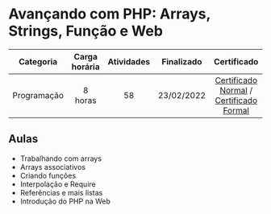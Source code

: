 # Avançando com PHP: Arrays, Strings, Função e Web

Categoria | Carga horária | Atividades | Finalizado | Certificado |
:-:|:-:|:-:|:-:|:-:|
Programação | 8 horas | 58 | 23/02/2022 | [Certificado Normal](https://cursos.alura.com.br/certificate/8d9045a3-0693-41f0-b0d4-834c4702bfe3) / [Certificado Formal](https://cursos.alura.com.br/user/rodineicosta/course/php-arrays-strings-funcoes/formalCertificate)

## Aulas

- Trabalhando com arrays
- Arrays associativos
- Criando funções
- Interpolação e Require
- Referências e mais listas
- Introdução do PHP na Web
